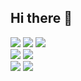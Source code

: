 ## Hi there 👋

<!--
**Unbbox/Unbbox** is a ✨ _special_ ✨ repository because its `README.md` (this file) appears on your GitHub profile.

Here are some ideas to get you started:

- 🔭 I’m currently working on ...
- 🌱 I’m currently learning ...
- 👯 I’m looking to collaborate on ...
- 🤔 I’m looking for help with ...
- 💬 Ask me about ...
- 📫 How to reach me: ...
- 😄 Pronouns: ...
- ⚡ Fun fact: ...
-->
<img src="https://img.shields.io/badge/HTML-20232a.svg?style=for-the-badge&logo=HTML5&logoColor=E34F26" />
<img src="https://img.shields.io/badge/CSS-20232a.svg?style=for-the-badge&logo=CSS3&logoColor=1572B6" />
<img src="https://img.shields.io/badge/JavaScript-20232a.svg?style=for-the-badge&logo=JavaScript&logoColor=F7DF1E" /><br>
<img src="https://img.shields.io/badge/Spring Boot-20232a.svg?style=for-the-badge&logo=Spring Boot&logoColor=6DB33F" />
<img src="https://img.shields.io/badge/Oracle-20232a.svg?style=for-the-badge&logo=Oracle&logoColor=F80000" /><br>
<img src="https://img.shields.io/badge/Python-20232a.svg?style=for-the-badge&logo=Python&logoColor=3776AB" />
<img src="https://img.shields.io/badge/Django-20232a.svg?style=for-the-badge&logo=Django&logoColor=092E20" />
